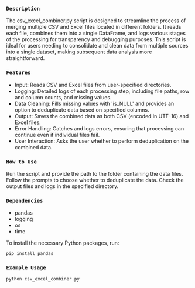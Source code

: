 ### <center><p align = "left">`Description`</p> </center>
The csv_excel_combiner.py script is designed to streamline the process of merging multiple CSV and Excel files located in different folders. It reads each file, combines them into a single DataFrame, and logs various stages of the processing for transparency and debugging purposes. This script is ideal for users needing to consolidate and clean data from multiple sources into a single dataset, making subsequent data analysis more straightforward.

### <center><p align = "left">`Features`</p> </center>
- Input: Reads CSV and Excel files from user-specified directories.
- Logging: Detailed logs of each processing step, including file paths, row and column counts, and missing values.
- Data Cleaning: Fills missing values with 'is_NULL' and provides an option to deduplicate data based on specified columns.
- Output: Saves the combined data as both CSV (encoded in UTF-16) and Excel files.
- Error Handling: Catches and logs errors, ensuring that processing can continue even if individual files fail.
- User Interaction: Asks the user whether to perform deduplication on the combined data.

### <center><p align = "left">`How to Use`</p> </center>
Run the script and provide the path to the folder containing the data files.
Follow the prompts to choose whether to deduplicate the data.
Check the output files and logs in the specified directory.

### <center><p align = "left">`Dependencies`</p> </center>
- pandas
- logging
- os
- time

To install the necessary Python packages, run:

```
pip install pandas
```

### <center><p align = "left">`Example Usage`</p> </center>

```
python csv_excel_combiner.py
```

